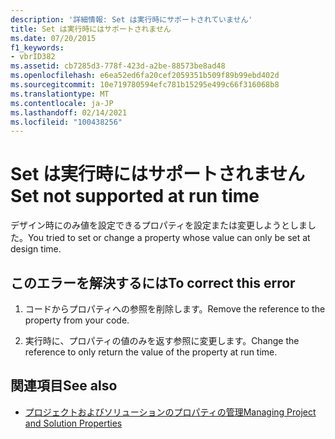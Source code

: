 ```yaml
---
description: '詳細情報: Set は実行時にサポートされていません'
title: Set は実行時にはサポートされません
ms.date: 07/20/2015
f1_keywords:
- vbrID382
ms.assetid: cb7285d3-778f-423d-a2be-88573be8ad48
ms.openlocfilehash: e6ea52ed6fa20cef2059351b509f89b99ebd402d
ms.sourcegitcommit: 10e719780594efc781b15295e499c66f316068b8
ms.translationtype: MT
ms.contentlocale: ja-JP
ms.lasthandoff: 02/14/2021
ms.locfileid: "100438256"
---
```

# <a name="set-not-supported-at-run-time"></a><span data-ttu-id="fcd10-103">Set は実行時にはサポートされません</span><span class="sxs-lookup"><span data-stu-id="fcd10-103">Set not supported at run time</span></span>

<span data-ttu-id="fcd10-104">デザイン時にのみ値を設定できるプロパティを設定または変更しようとしました。</span><span class="sxs-lookup"><span data-stu-id="fcd10-104">You tried to set or change a property whose value can only be set at design time.</span></span>  
  
## <a name="to-correct-this-error"></a><span data-ttu-id="fcd10-105">このエラーを解決するには</span><span class="sxs-lookup"><span data-stu-id="fcd10-105">To correct this error</span></span>  
  
1. <span data-ttu-id="fcd10-106">コードからプロパティへの参照を削除します。</span><span class="sxs-lookup"><span data-stu-id="fcd10-106">Remove the reference to the property from your code.</span></span>  
  
2. <span data-ttu-id="fcd10-107">実行時に、プロパティの値のみを返す参照に変更します。</span><span class="sxs-lookup"><span data-stu-id="fcd10-107">Change the reference to only return the value of the property at run time.</span></span>  
  
## <a name="see-also"></a><span data-ttu-id="fcd10-108">関連項目</span><span class="sxs-lookup"><span data-stu-id="fcd10-108">See also</span></span>

- [<span data-ttu-id="fcd10-109">プロジェクトおよびソリューションのプロパティの管理</span><span class="sxs-lookup"><span data-stu-id="fcd10-109">Managing Project and Solution Properties</span></span>](/visualstudio/ide/managing-project-and-solution-properties)
